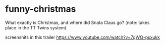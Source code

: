 # funny-christmas
What exactly is Christmas, and where did Snata Claus go? (note: takes place in the TT Twins system)

screenshits in this trailer
https://www.youtube.com/watch?v=7qWQ-psxukk
